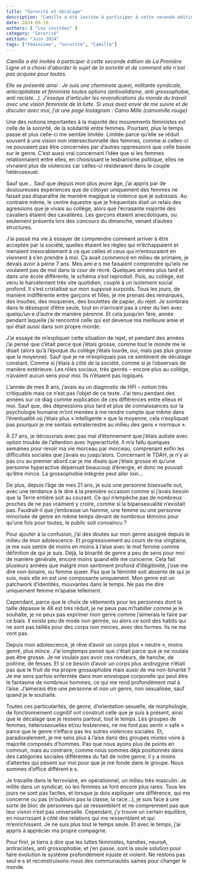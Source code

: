 ```yaml
---
title: "Sororité et décalage"
description: "Camille a été invitée à participer à cette seconde édition de La Première Ligne et a choisi d'aborder le sujet de la sororité et de comment elle n'est pas acquise pour toutes."
date: 2024-06-19
authors: [ "Les invitées" ]
category: "Sororité"
edition: "Juin 2024"
tags: ["féminisme", "sororité", "Camille"]
---
```

_Camille a été invitée à participer à cette seconde édition de La Première Ligne et a choisi d'aborder le sujet de la sororité et de comment elle n'est pas acquise pour toutes._

_Elle se présente ainsi : Je suis une cheminote queer, militante syndicale, anticapitaliste et féministe toutes options (antivalidisme, anti grossophobie, anti raciste...). J'essaye d'articuler les revendications du monde du travail avec une vision féministe de la lutte. Si vous avez envie de me suivre et de discuter avec moi, j'ai une page Instagram : Camo Mille (camomille.rouge)_

Une des notions importantes à la majorité des mouvements féministes est celle de la sororité, de la solidarité entre femmes. Pourtant, plus le temps passe et plus celle-ci me semble limitée. Limitée parce qu’elle se réduit souvent à une vision non intersectionnelle des femmes, comme si celles-ci ne pouvaient pas être concernées par d’autres oppressions que celle basée sur le genre. C’est aussi vrai concernant l’idée que si les femmes relationnaient entre elles, en choisissant le lesbianisme politique, elles ne vivraient plus de violences car celles-ci résideraient dans le couple hétérosexuel.

Sauf que… Sauf que depuis mon plus jeune âge, j’ai appris par de douloureuses expériences que de côtoyer uniquement des femmes ne faisait pas disparaître de manière magique la violence que je subissais. Au contraire même, le centre équestre que je fréquentais était un relais des agressions que je vivais au collège, alors que l’écrasante majorité des cavaliers étaient des cavalières. Les garçons étaient anecdotiques, ou seulement présents lors des concours du dimanche, venant d’autres structures.

J’ai passé ma vie à essayer de comprendre comment arriver à être acceptée par la société, quelles étaient les règles qui m’échappaient et menaient inexorablement à ce que celles et ceux qui m’entouraient en viennent à s’en prendre à moi. Ça avait commencé en milieu de primaire, je devais avoir à peine 7 ans. Mes ami·e·s me faisaient comprendre qu’iels ne voulaient pas de moi dans la cour de récré. Quelques années plus tard et dans une école différente, le schéma s’est reproduit. Puis, au collège, est venu le harcèlement très vite quotidien, couplé à un isolement social profond. Il s’est cristallisé sur mon supposé surpoids. Tous les jours, de manière indifférente entre garçons et filles, je me prenais des remarques, des insultes, des moqueries, des boulettes de papier, du rejet. Je sombrais dans le désespoir d’être seule, tout en n’arrivant pas à créer du lien avec quelqu’un·e d’autre de manière pérenne. Et cela jusqu’en 1ère, année pendant laquelle j’ai rencontré celle qui est devenue ma meilleure amie et qui était aussi dans son propre monde.

J’ai essayé de m’expliquer cette situation de rejet, et pendant des années j’ai pensé que c’était parce que j’étais grosse, comme tout le monde me le disait (alors qu’à l’époque du collège j’étais lourde, oui, mais pas plus grosse que la moyenne). Sauf que je ne m’expliquais pas ce sentiment de décalage constant. Comme si j’étais à côté de la société, comme si je l’observais de manière extérieure. Les rôles sociaux, très genrés – encore plus au collège, n’avaient aucun sens pour moi. Ils n’étaient pas logiques.

L’année de mes 8 ans, j’avais eu un diagnostic de HPI – notion très critiquable mais ce n’est pas l’objet de ce texte. J’ai tenu pendant des années sur ce diag comme explication de ces différences entre elleux et moi. Sauf que, des dépressions plus tard et plus de connaissances sur la psychologie humaine m’ont menées à me rendre compte que même dans l’éventualité où j’étais plus « intelligente » que la moyenne, cela n’expliquait pas pourquoi je me sentais extraterrestre au milieu des gens « normaux ».

À 27 ans, je découvrais avec pas mal d’étonnement que j’étais autiste avec option trouble de l’attention avec hyperactivité. Il m’a fallu quelques semaines pour revoir ma vie morceau par morceau, comprenant enfin les difficultés sociales que j’avais eu jusqu’alors. Concernant le TDAH, je n’y ai pas cru au premier abord car je me disais que j’étais grosse et qu’une personne hyperactive dépensait beaucoup d’énergie, et donc ne pouvait qu’être mince. La grossophobie intégrée peut aller loin…

De plus, depuis l’âge de mes 21 ans, je suis une personne bisexuelle out, avec une tendance à le dire à la première occasion comme si j’avais besoin que la Terre entière soit au courant. Ce qui n’empêche pas de nombreux proches de ne pas vraiment y croire, comme si la bipansexualité n’existait pas. Faudrait-il que j’embrasse un homme, une femme ou une personne minorisée de genre en même temps devant de nombreux témoins pour qu’une fois pour toutes, le public soit convaincu ?

Pour ajouter à la confusion, j’ai des doutes sur mon genre assigné depuis le milieu de mon adolescence. Et progressivement au cours de ma vingtaine, je me suis sentie de moins en moins à l’aise avec le mot femme comme définition de qui je suis. Déjà, la binarité de genre a peu de sens pour moi de manière générale, encore moins quand elle me concerne. Cela fait plusieurs années que malgré mon sentiment profond d’illégitimité, j’ose me dire non-binaire, ou femme queer. Pas que la féminité soit absente de qui je suis, mais elle en est une composante uniquement. Mon genre est un patchwork d’identités, mouvantes dans le temps. Ne pas me dire uniquement femme m’apaise tellement.

Cependant, parce que le choix de vêtements pour les personnes dont la taille dépasse le 48 est très réduit, je ne peux pas m’habiller comme je le souhaite, je ne peux pas exprimer mon genre comme j’aimerais le faire par ce biais. Il existe peu de mode non genrée, ou alors ce sont des habits qui ne sont pas taillés pour des corps non minces, avec des formes. Ils ne me vont pas.

Depuis mon adolescence, je rêve d’avoir un corps plus « neutre », moins genré, plus mince. J’ai longtemps pensé que c’était parce que je ne voulais pas être grosse. Je ne voulais pas avoir ces rondeurs, de hanche, de poitrine, de fesses. Et si ce besoin d’avoir un corps plus androgyne n’était pas que le fruit de ma propre grossophobie mais aussi de ma non-binarité ? Je me sens parfois enfermée dans mon enveloppe corporelle qui peut être le fantasme de nombreux hommes, ce qui me rend profondément mal à l’aise. J’aimerais être une personne et non un genre, non sexualisée, sauf quand je le souhaite.

Toutes ces particularités, de genre, d’orientation sexuelle, de morphologie, de fonctionnement cognitif ont construit celle que je suis à présent, ainsi que le décalage que je ressens partout, tout le temps. Les groupes de femmes, hétérosexuelles et/ou lesbiennes, ne me font pas sentir « safe » parce que le genre n’efface pas les autres violences sociales. Et, paradoxalement, je me sens plus à l’aise dans des groupes mixtes voire à majorité composés d’hommes. Pas que nous ayons plus de points en commun, mais au contraire, comme nous sommes déjà positionnés dans des catégories sociales différentes du fait de notre genre, il y a moins d’attentes qui pèsent sur moi pour que je me fonde dans le groupe. Nous sommes d’office différent·e·s.

Je travaille dans le ferroviaire, en opérationnel, un milieu très masculin. Je milite dans un syndicat, où les femmes se font encore plus rares. Tous les jours ne sont pas faciles, et lorsque je dois expliquer une différence, qui me concerne ou pas (n’oublions pas la classe, la race…), je suis face à une sorte de bloc de personnes qui se ressemblent et ne comprennent pas que leur vision n’est pas universelle. Cependant, j’y trouve un certain équilibre, en nourrissant à côté des relations qui me ressemblent et qui m’enrichissent. Je ne suis plus tout le temps seule. Et avec le temps, j’ai appris à apprécier ma propre compagnie.

Pour finir, je tiens à dire que les luttes féministes, handies, neuroA, antiracistes, anti grossophobie, et j’en passe, sont la seule solution pour faire évolution le système profondément injuste et violent. Ne restons pas seul·e·s et reconstruisons-nous des communautés saines pour changer le monde.